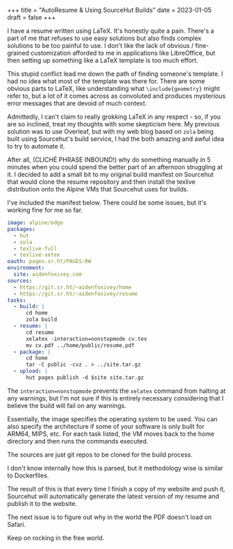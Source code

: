 +++
title = "AutoResume & Using SourceHut Builds"
date = 2023-01-05
draft = false
+++

I have a resume written using LaTeX. It's honestly quite a pain. There's a part of me that refuses to use easy solutions but also finds complex solutions to be too painful to use. I don't like the lack of obvious / fine-grained customization afforded to me in applications like LibreOffice, but then setting up something like a LaTeX template is too much effort.

This stupid conflict lead me down the path of finding someone's template. I had no idea what most of the template was there for. There are some obvious parts to LaTeX, like understanding what `\include{geometry}` might refer to, but a lot of it comes across as convoluted and produces mysterious error messages that are devoid of much context.

Admittedly, I can't claim to really grokking LaTeX in any respect - so, if you are so inclined, treat my thoughts with some skepticism here. My previous solution was to use Overleaf, but with my web blog based on `zola` being built using Sourcehut's build service, I had the both amazing and awful idea to try to automate it.

After all, (CLICHÉ PHRASE INBOUND!) why do something manually in 5 minutes when you could spend the better part of an afternoon struggling at it. I decided to add a small bit to my original build manifest on Sourcehut that would clone the resume repository and then install the texlive distribution onto the Alpine VMs that Sourcehut uses for builds.

I've included the manifest below. There could be some issues, but it's working fine for me so far.

```yaml
image: alpine/edge
packages:
  - hut
  - zola
  - texlive-full
  - texlive-xetex
oauth: pages.sr.ht/PAGES:RW
environment:
  site: aidenfoxivey.com
sources:
  - https://git.sr.ht/~aidenfoxivey/home
  - https://git.sr.ht/~aidenfoxivey/resume
tasks:
  - build: |
      cd home
      zola build
  - resume: |
      cd resume
      xelatex -interaction=nonstopmode cv.tex
      mv cv.pdf ../home/public/resume.pdf
  - package: |
      cd home
      tar -C public -cvz . > ../site.tar.gz
  - upload: |
      hut pages publish -d $site site.tar.gz

```

The `interaction=nonstopmode` prevents the `xelatex` command from halting at any warnings, but I'm not sure if this is entirely necessary considering that I believe the build will fail on any warnings.

Essentially, the image specifies the operating system to be used. You can also specify the architecture if some of your software is only built for ARM64, MIPS, etc. For each task listed, the VM moves back to the home directory and then runs the commands executed.

The sources are just git repos to be cloned for the build process.

I don't know internally how this is parsed, but it methodology wise is similar to Dockerfiles.

The result of this is that every time I finish a copy of my website and push it, Sourcehut will automatically generate the latest version of my resume and publish it to the website.

The next issue is to figure out why in the world the PDF doesn't load on Safari.

Keep on rocking in the free world.

